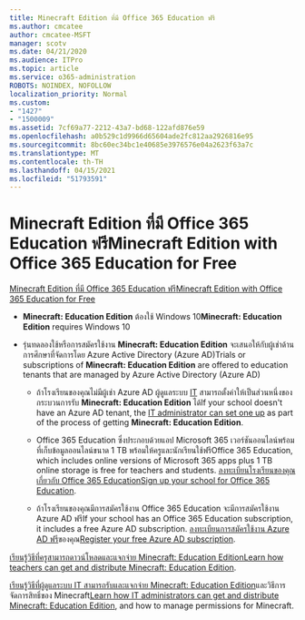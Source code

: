 ```yaml
---
title: Minecraft Edition ที่มี Office 365 Education ฟรี
ms.author: cmcatee
author: cmcatee-MSFT
manager: scotv
ms.date: 04/21/2020
ms.audience: ITPro
ms.topic: article
ms.service: o365-administration
ROBOTS: NOINDEX, NOFOLLOW
localization_priority: Normal
ms.custom:
- "1427"
- "1500009"
ms.assetid: 7cf69a77-2212-43a7-bd68-122afd876e59
ms.openlocfilehash: a0b529c1d9966d65604ade2fc812aa2926816e95
ms.sourcegitcommit: 8bc60ec34bc1e40685e3976576e04a2623f63a7c
ms.translationtype: MT
ms.contentlocale: th-TH
ms.lasthandoff: 04/15/2021
ms.locfileid: "51793591"
---
```

# <a name="minecraft-edition-with-office-365-education-for-free"></a><span data-ttu-id="415fc-102">Minecraft Edition ที่มี Office 365 Education ฟรี</span><span class="sxs-lookup"><span data-stu-id="415fc-102">Minecraft Edition with Office 365 Education for Free</span></span>

[<span data-ttu-id="415fc-103">Minecraft Edition ที่มี Office 365 Education ฟรี</span><span class="sxs-lookup"><span data-stu-id="415fc-103">Minecraft Edition with Office 365 Education for Free</span></span>](https://docs.microsoft.com/education/windows/get-minecraft-for-education)
  
- <span data-ttu-id="415fc-104">**Minecraft: Education Edition** ต้องใช้ Windows 10</span><span class="sxs-lookup"><span data-stu-id="415fc-104">**Minecraft: Education Edition** requires Windows 10</span></span>

- <span data-ttu-id="415fc-105">รุ่นทดลองใช้หรือการสมัครใช้งาน **Minecraft: Education Edition** จะเสนอให้กับผู้เช่าด้านการศึกษาที่จัดการโดย Azure Active Directory (Azure AD)</span><span class="sxs-lookup"><span data-stu-id="415fc-105">Trials or subscriptions of **Minecraft: Education Edition** are offered to education tenants that are managed by Azure Active Directory (Azure AD)</span></span>

  - <span data-ttu-id="415fc-106">ถ้าโรงเรียนของคุณไม่มีผู้เช่า Azure AD ผู้ดูแลระบบ [IT](https://docs.microsoft.com/education/windows/school-get-minecraft) สามารถตั้งค่าให้เป็นส่วนหนึ่งของกระบวนการรับ **Minecraft: Education Edition** ได้</span><span class="sxs-lookup"><span data-stu-id="415fc-106">If your school doesn't have an Azure AD tenant, the [IT administrator can set one up](https://docs.microsoft.com/education/windows/school-get-minecraft) as part of the process of getting **Minecraft: Education Edition**.</span></span>

  - <span data-ttu-id="415fc-107">Office 365 Education ซึ่งประกอบด้วยแอป Microsoft 365 เวอร์ชันออนไลน์พร้อมที่เก็บข้อมูลออนไลน์ขนาด 1 TB พร้อมให้ครูและนักเรียนใช้ฟรี</span><span class="sxs-lookup"><span data-stu-id="415fc-107">Office 365 Education, which includes online versions of Microsoft 365 apps plus 1 TB online storage is free for teachers and students.</span></span> <span data-ttu-id="415fc-108">[ลงทะเบียนโรงเรียนของคุณเกี่ยวกับ Office 365 Education](https://www.microsoft.com/education/products/office)</span><span class="sxs-lookup"><span data-stu-id="415fc-108">[Sign up your school for Office 365 Education](https://www.microsoft.com/education/products/office).</span></span>

  - <span data-ttu-id="415fc-109">ถ้าโรงเรียนของคุณมีการสมัครใช้งาน Office 365 Education จะมีการสมัครใช้งาน Azure AD ฟรี</span><span class="sxs-lookup"><span data-stu-id="415fc-109">If your school has an Office 365 Education subscription, it includes a free Azure AD subscription.</span></span> <span data-ttu-id="415fc-110">[ลงทะเบียนการสมัครใช้งาน Azure AD ฟรี](https://msdn.microsoft.com/library/windows/hardware/mt703369%28v=vs.85%29.aspx)ของคุณ</span><span class="sxs-lookup"><span data-stu-id="415fc-110">[Register your free Azure AD subscription](https://msdn.microsoft.com/library/windows/hardware/mt703369%28v=vs.85%29.aspx).</span></span>

<span data-ttu-id="415fc-111">[เรียนรู้วิธีที่ครูสามารถดาวน์โหลดและแจกจ่าย Minecraft: Education Edition](https://docs.microsoft.com/education/windows/teacher-get-minecraft)</span><span class="sxs-lookup"><span data-stu-id="415fc-111">[Learn how teachers can get and distribute Minecraft: Education Edition](https://docs.microsoft.com/education/windows/teacher-get-minecraft).</span></span>
  
<span data-ttu-id="415fc-112">[เรียนรู้วิธีที่ผู้ดูแลระบบ IT สามารถรับและแจกจ่าย Minecraft: Education Edition](https://docs.microsoft.com/education/windows/school-get-minecraft)และวิธีการจัดการสิทธิ์ของ Minecraft</span><span class="sxs-lookup"><span data-stu-id="415fc-112">[Learn how IT administrators can get and distribute Minecraft: Education Edition](https://docs.microsoft.com/education/windows/school-get-minecraft), and how to manage permissions for Minecraft.</span></span>